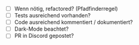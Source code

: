 - [ ] Wenn nötig, refactored? (Pfadfinderregel)
- [ ] Tests ausreichend vorhanden?
- [ ] Code ausreichend kommentiert / dokumentiert?
- [ ] Dark-Mode beachtet?
- [ ] PR in Discord gepostet?